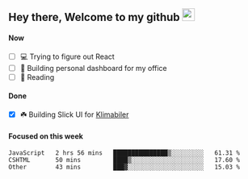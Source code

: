## Hey there, Welcome to my github <img src="https://media.giphy.com/media/hvRJCLFzcasrR4ia7z/giphy.gif" width="25px">

#### Now
- [ ] 💻 Trying to figure out React
- [ ] 🚀 Building personal dashboard for my office
- [ ] 📕 Reading

#### Done
- [x] ☘️ Building Slick UI for [Klimabiler](https://klimabiler.dk)
 
 #### Focused on this week
<!--START_SECTION:waka-->

```text
JavaScript   2 hrs 56 mins   ███████████████▒░░░░░░░░░   61.31 %
CSHTML       50 mins         ████▒░░░░░░░░░░░░░░░░░░░░   17.60 %
Other        43 mins         ███▓░░░░░░░░░░░░░░░░░░░░░   15.03 %
```

<!--END_SECTION:waka-->

